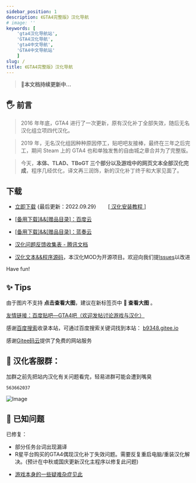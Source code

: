 ```yaml
---
sidebar_position: 1
description: 《GTA4完整版》汉化导航
# image: ''
keywords: [
    'gta4汉化导航站',
    'GTA4汉化导航',
    'gta4中文导航',
    'GTA4中文导航站'
    ]
slug: /
title: 《GTA4完整版》汉化导航
---
```



> 🚀**本文档持续更新中...**

## 🖐 前言

>2016 年年底，GTA4 进行了一次更新，原有汉化补丁全部失效，随后无名汉化组立项四代汉化。 

>2019 年，无名汉化组因种种原因停工，贴吧吧友接棒，最终在三年之后完工，期间 Steam 上的 GTA4 也和单独发售的自由城之章合并为了完整版。

>今天，**本体、TLAD、TBoGT 三个部分以及游戏中的网页文本全部汉化完成**，程序几经优化，译文再三润饰，新的汉化补丁终于和大家见面了。

## 下载
- [立即下载](https://link.jscdn.cn/1drv/aHR0cHM6Ly8xZHJ2Lm1zL3UvcyFBczVoZ0w4dTlPMzFoMFplU3F2c1hweVB2VzZ3P2U9WE5QTXJG.zip) {最后更新：2022.09.29}　　  [[ 汉化安装教程 ]](./安装汉化/0：安装前准备.md#0：安装前准备)
- [[备用下载]&&[赠品目录]：百度云](https://pan.baidu.com/share/init?surl=lYiAaFVzQGpJD79Fx56ZZw&pwd=1234)

- [[备用下载]&&[赠品目录]：蓝奏云](https://wwi.lanzoup.com/b07xe74sj)

- [汉化问题反馈收集表 - 腾讯文档](https://docs.qq.com/form/page/DQXdCd1BwT1VrbXV5)

- [汉化文本&&程序源码](https://github.com/GTAIV-Complete-Edition-text)，本汉化MOD为开源项目。欢迎向我们提[lssues](https://github.com/GTAIV-Complete-Edition-text/feedback-IV.CHS/issues)以改进



Have fun!

## ✨ Tips

由于图片不支持 **点击查看大图**，建议在新标签页中 **📸 查看大图** 。


[友情链接：百度贴吧—GTA4吧（欢迎发帖讨论游戏与汉化）](https://jump2.bdimg.com/f?kw=gta4)

感谢[百度搜索](https://www.baidu.com/s?ie=UTF-8&wd=b9348.gitee.io)收录本站，可通过百度搜索关键词找到本站： [b9348.gitee.io](https://www.baidu.com/s?ie=UTF-8&wd=b9348.gitee.io) 

感谢[Gitee码云](https://gitee.com/)提供了免费的网站服务
## 📱 汉化客服群：
加群之前先把站内汉化有关问题看完，轻易进群可能会遭到嘴臭
```
563662037
```
![Image](https://s1.328888.xyz/2022/09/07/5ABn7.png)
## 🐞 已知问题

已修复：
<del>


- 部分任务台词出现漏译
- R星平台购买的GTA4偶现汉化补丁失效问题。需要反复重启电脑/重装汉化解决。(预计在中秋或国庆更新汉化主程序以修复此问题)

</del>

- [游戏本身的一些疑难杂症见此](./GTA4%E6%B8%B8%E6%88%8F%E7%9B%B8%E5%85%B3%E9%97%AE%E9%A2%98%EF%BC%88%E6%97%A0%E5%85%B3%E6%B1%89%E5%8C%96%E8%A1%A5%E4%B8%81%EF%BC%89/1%EF%BC%9A%E6%B8%B8%E6%88%8F%E7%9B%B8%E5%85%B3%E9%97%AE%E9%A2%98.md)
